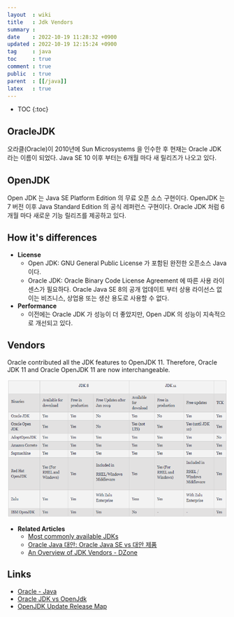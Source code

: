 ```yaml
---
layout  : wiki
title   : Jdk Vendors
summary : 
date    : 2022-10-19 11:28:32 +0900
updated : 2022-10-19 12:15:24 +0900
tag     : java
toc     : true
comment : true
public  : true
parent  : [[/java]]
latex   : true
---
```

* TOC
{:toc}

## OracleJDK

오라클(Oracle)이 2010년에 Sun Microsystems 을 인수한 후 현재는 Oracle JDK 라는 이름이 되었다. Java SE 10 이후 부터는 6개월 마다 새 릴리즈가 나오고 있다.

## OpenJDK

Open JDK 는 Java SE Platform Edition 의 무료 오픈 소스 구현이다. OpenJDK 는 7 버전 이후 Java Standard Edition 의 공식 레퍼런스 구현이다. Oracle JDK 처럼 6개월 마다 새로운 기능 릴리즈를 제공하고 있다.

## How it's differences

- __License__
  - Open JDK: GNU General Public License 가 포함된 완전한 오픈소스 Java 이다.
  - Oracle JDK: Oracle Binary Code License Agreement 에 따른 사용 라이센스가 필요하다. Oracle Java SE 8의 공개 업데이트 부터 상용 라이선스 없이는 비즈니스, 상업용 또는 생산 용도로 사용할 수 없다.
- __Performance__
  - 이전에는 Oracle JDK 가 성능이 더 좋았지만, Open JDK 의 성능이 지속적으로 개선되고 있다.

## Vendors

Oracle contributed all the JDK features to OpenJDK 11. Therefore, Oracle JDK 11 and Oracle OpenJDK 11 are now interchangeable.

![](/resource/wiki/java-jdk-vendors/vendors.png)

- __Related Articles__
  - [Most commonly available JDKs](https://blog.frankel.ch/common-jdks/)
  - [Oracle Java 대안: Oracle Java SE vs 대안 제품](https://www.azul.com/ko-kr/java-alternative-vendors/)
  - [An Overview of JDK Vendors - DZone](https://dzone.com/articles/an-overview-on-jdk-vendors)

## Links

- [Oracle - Java](https://www.oracle.com/java/)
- [Oracle JDK vs OpenJdk](https://www.baeldung.com/oracle-jdk-vs-openjdk)
- [OpenJDK Update Release Map](https://shipilev.net/jdk-updates/map/)
